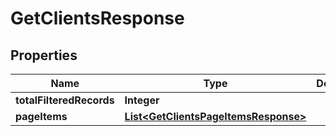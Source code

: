 
# GetClientsResponse

## Properties
Name | Type | Description | Notes
------------ | ------------- | ------------- | -------------
**totalFilteredRecords** | **Integer** |  |  [optional]
**pageItems** | [**List&lt;GetClientsPageItemsResponse&gt;**](GetClientsPageItemsResponse.md) |  |  [optional]



